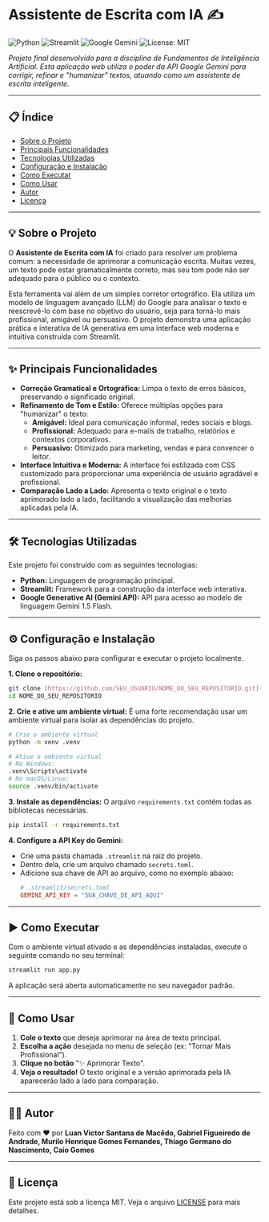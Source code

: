 # Assistente de Escrita com IA ✍️

![Python](https://img.shields.io/badge/Python-3.9%2B-blue.svg)
![Streamlit](https://img.shields.io/badge/Streamlit-1.35.0-red.svg)
![Google Gemini](https://img.shields.io/badge/Google-Gemini%20API-green.svg)
![License: MIT](https://img.shields.io/badge/License-MIT-yellow.svg)

*Projeto final desenvolvido para a disciplina de Fundamentos de Inteligência Artificial. Esta aplicação web utiliza o poder da API Google Gemini para corrigir, refinar e "humanizar" textos, atuando como um assistente de escrita inteligente.*

---

## 📋 Índice

- [Sobre o Projeto](#sobre-o-projeto)
- [Principais Funcionalidades](#principais-funcionalidades)
- [Tecnologias Utilizadas](#tecnologias-utilizadas)
- [Configuração e Instalação](#configuração-e-instalação)
- [Como Executar](#como-executar)
- [Como Usar](#como-usar)
- [Autor](#autor)
- [Licença](#licença)

---

## 💡 Sobre o Projeto

O **Assistente de Escrita com IA** foi criado para resolver um problema comum: a necessidade de aprimorar a comunicação escrita. Muitas vezes, um texto pode estar gramaticalmente correto, mas seu tom pode não ser adequado para o público ou o contexto.

Esta ferramenta vai além de um simples corretor ortográfico. Ela utiliza um modelo de linguagem avançado (LLM) do Google para analisar o texto e reescrevê-lo com base no objetivo do usuário, seja para torná-lo mais profissional, amigável ou persuasivo. O projeto demonstra uma aplicação prática e interativa de IA generativa em uma interface web moderna e intuitiva construída com Streamlit.

---

## ✨ Principais Funcionalidades

-   **Correção Gramatical e Ortográfica:** Limpa o texto de erros básicos, preservando o significado original.
-   **Refinamento de Tom e Estilo:** Oferece múltiplas opções para "humanizar" o texto:
    -   **Amigável:** Ideal para comunicação informal, redes sociais e blogs.
    -   **Profissional:** Adequado para e-mails de trabalho, relatórios e contextos corporativos.
    -   **Persuasivo:** Otimizado para marketing, vendas e para convencer o leitor.
-   **Interface Intuitiva e Moderna:** A interface foi estilizada com CSS customizado para proporcionar uma experiência de usuário agradável e profissional.
-   **Comparação Lado a Lado:** Apresenta o texto original e o texto aprimorado lado a lado, facilitando a visualização das melhorias aplicadas pela IA.

---

## 🛠️ Tecnologias Utilizadas

Este projeto foi construído com as seguintes tecnologias:

-   **Python:** Linguagem de programação principal.
-   **Streamlit:** Framework para a construção da interface web interativa.
-   **Google Generative AI (Gemini API):** API para acesso ao modelo de linguagem Gemini 1.5 Flash.

---

## ⚙️ Configuração e Instalação

Siga os passos abaixo para configurar e executar o projeto localmente.

**1. Clone o repositório:**
```bash
git clone [https://github.com/SEU_USUARIO/NOME_DO_SEU_REPOSITORIO.git](https://github.com/SEU_USUARIO/NOME_DO_SEU_REPOSITORIO.git)
cd NOME_DO_SEU_REPOSITORIO
```

**2. Crie e ative um ambiente virtual:**
É uma forte recomendação usar um ambiente virtual para isolar as dependências do projeto.
```bash
# Crie o ambiente virtual
python -m venv .venv

# Ative o ambiente virtual
# No Windows:
.venv\Scripts\activate
# No macOS/Linux:
source .venv/bin/activate
```

**3. Instale as dependências:**
O arquivo `requirements.txt` contém todas as bibliotecas necessárias.
```bash
pip install -r requirements.txt
```

**4. Configure a API Key do Gemini:**
- Crie uma pasta chamada `.streamlit` na raiz do projeto.
- Dentro dela, crie um arquivo chamado `secrets.toml`.
- Adicione sua chave de API ao arquivo, como no exemplo abaixo:
  ```toml
  # .streamlit/secrets.toml
  GEMINI_API_KEY = "SUA_CHAVE_DE_API_AQUI"
  ```

---

## ▶️ Como Executar

Com o ambiente virtual ativado e as dependências instaladas, execute o seguinte comando no seu terminal:

```bash
streamlit run app.py
```

A aplicação será aberta automaticamente no seu navegador padrão.

---

## 🚀 Como Usar

1.  **Cole o texto** que deseja aprimorar na área de texto principal.
2.  **Escolha a ação** desejada no menu de seleção (ex: "Tornar Mais Profissional").
3.  **Clique no botão** "✨ Aprimorar Texto".
4.  **Veja o resultado!** O texto original e a versão aprimorada pela IA aparecerão lado a lado para comparação.

---

## 👨‍💻 Autor

Feito com ❤️ por **Luan Victor Santana de Macêdo, Gabriel Figueiredo de Andrade, Murilo Henrique Gomes Fernandes, Thiago Germano do Nascimento, Caio Gomes**

---

## 📄 Licença

Este projeto está sob a licença MIT. Veja o arquivo [LICENSE](LICENSE.md) para mais detalhes.
